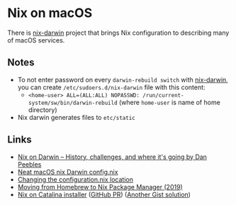 # Nix on macOS

There is [nix-darwin](https://github.com/LnL7/nix-darwin#readme) project that brings Nix configuration to describing many of macOS services.

## Notes

- To not enter password on every `darwin-rebuild switch` with [nix-darwin](https://github.com/LnL7/nix-darwin), you can create `/etc/sudoers.d/nix-darwin` file with this content:
  - `<home-user> ALL=(ALL:ALL) NOPASSWD: /run/current-system/sw/bin/darwin-rebuild` (where `home-user` is name of home directory)
- Nix darwin generates files to `etc/static`

## Links

- [Nix on Darwin – History, challenges, and where it's going by Dan Peebles](https://www.youtube.com/watch?v=73mnPBLL_20)
- [Neat macOS nix Darwin config.nix](https://github.com/LnL7/nix-darwin/blob/master/modules/examples/lnl.nix)
- [Changing the configuration.nix location](https://github.com/LnL7/nix-darwin/wiki/Changing-the-configuration.nix-location)
- [Moving from Homebrew to Nix Package Manager (2019)](https://www.softinio.com/post/moving-from-homebrew-to-nix-package-manager/)
- [Nix on Catalina installer](https://static.domenkozar.com/install-catalina) ([GitHub PR](https://github.com/NixOS/nix/pull/3212)) ([Another Gist solution](https://gist.github.com/rabbitonweb/7a12d61294669f0958ebcf1eac347304))
